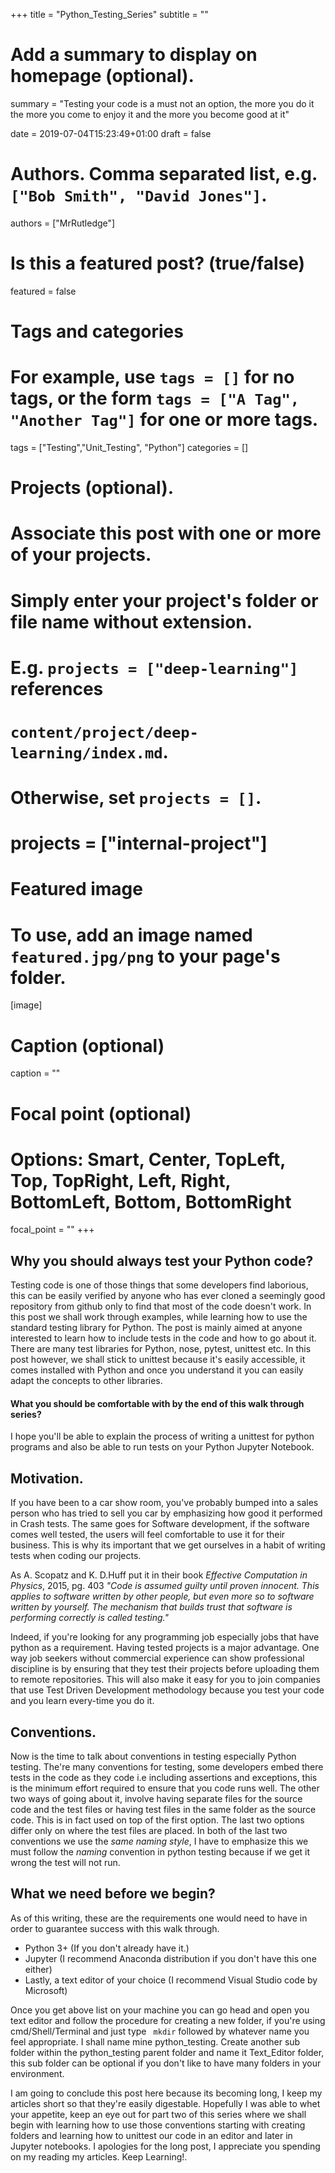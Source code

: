 +++
title = "Python_Testing_Series"
subtitle = ""

# Add a summary to display on homepage (optional).
summary = "Testing your code is a must not an option, the more you do it the more you come to enjoy it and the more you become good at it"

date = 2019-07-04T15:23:49+01:00
draft = false

# Authors. Comma separated list, e.g. `["Bob Smith", "David Jones"]`.
authors = ["MrRutledge"]

# Is this a featured post? (true/false)
featured = false

# Tags and categories
# For example, use `tags = []` for no tags, or the form `tags = ["A Tag", "Another Tag"]` for one or more tags.
tags = ["Testing","Unit_Testing", "Python"]
categories = []

# Projects (optional).
#   Associate this post with one or more of your projects.
#   Simply enter your project's folder or file name without extension.
#   E.g. `projects = ["deep-learning"]` references 
#   `content/project/deep-learning/index.md`.
#   Otherwise, set `projects = []`.
# projects = ["internal-project"]

# Featured image
# To use, add an image named `featured.jpg/png` to your page's folder. 
[image]
  # Caption (optional)
  caption = ""

  # Focal point (optional)
  # Options: Smart, Center, TopLeft, Top, TopRight, Left, Right, BottomLeft, Bottom, BottomRight
  focal_point = ""
+++

## Why you should always test your Python code?

Testing code is one of those things that some developers find laborious, this can be easily verified by anyone who has ever cloned a seemingly good repository from github only to find that most of the code doesn't work.
In this post we shall work through examples, while learning how to use the standard testing library for Python. The post is mainly aimed at anyone interested to learn how to include tests in the code and how to go about it.
There are many test libraries for Python, nose, pytest, unittest etc. In this post however, we shall stick to unittest because it's easily accessible, it comes installed with Python and once you understand it you can easily adapt the concepts to other libraries.

#### What you should be comfortable with by the end of this walk through series?

I hope you'll be able to explain the process of writing a unittest for python programs and also be able to run tests on your Python Jupyter Notebook.

## Motivation.
If you have been to a car show room, you've probably bumped into a sales person who has tried to sell you car by emphasizing how good it performed in Crash tests. The same goes for Software development, if the software comes well tested, the users will feel comfortable to use it for their business. This is why its important that we get ourselves in a habit of writing tests when coding our projects. 

As A. Scopatz and K. D.Huff put it in their book _Effective Computation in Physics_, 2015,  pg. 403 _"Code is assumed guilty until proven innocent. This applies to software written by other people, but even more so to software written by yourself. The mechanism that builds trust that software is performing correctly is called testing."_
 
Indeed, if you're looking for any programming job especially jobs that have python as a requirement. Having tested projects is a major advantage. One way job seekers without commercial experience can show professional discipline is by ensuring that they test their projects before uploading them to remote repositories. This will also make it easy for you to join companies that use Test Driven Development methodology because you test your code and you learn every-time you do it.

## Conventions.

Now is the time to talk about conventions in testing especially Python testing. The're many conventions for testing, some developers embed there tests in the code as they code i.e including assertions and exceptions, this is the minimum effort required to ensure that you code runs well. The other two ways of going about it, involve having separate files for the source code and the test files or having test files in the same folder as the source code. This is in fact used on top of the first option. The last two options differ only on where the test files are placed.
In both of the last two conventions we use the _same naming style_, I have to emphasize this we must follow the _naming_ convention in python testing because if we get it wrong the test will not run.  

## What we need before we begin?
As of this writing, these are the requirements one would need to have in order to guarantee success with this walk through.

- Python 3+ (If you don't already have it.) 
- Jupyter (I recommend Anaconda distribution if you don't have this one either)
- Lastly, a text editor of your choice (I recommend Visual Studio code by Microsoft)

Once you get above list on your machine you can go head and open you text editor and follow the procedure for creating  a new folder, if you're using cmd/Shell/Terminal and just type ``` mkdir``` followed by whatever name you feel appropriate. I shall name mine python_testing. 
Create another sub folder within the python_testing parent folder and name it Text_Editor folder, this sub folder can be optional if you don't like to have many folders in your environment.

I am going to conclude this post here because its becoming long, I keep my articles short so that they're easily digestable. Hopefully I was able to whet your appetite, keep an eye out for part two of this series where we shall begin with learning how to use those conventions starting with creating folders and learning how to unittest our code in an editor and later in Jupyter notebooks. I apologies for the long post, I appreciate you spending on my reading my articles. Keep Learning!.
